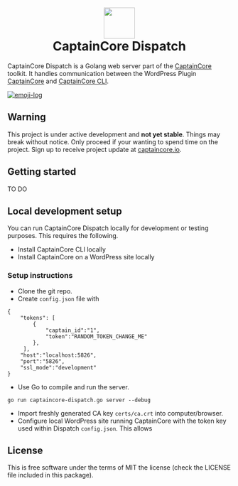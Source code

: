 <h1 align="center">
  <a href="https://captaincore.io"><img src="https://captaincore.io/wp-content/uploads/2018/02/main-web-icons-captain.png" width="70" /></a><br />
CaptainCore Dispatch

</h1>

CaptainCore Dispatch is a Golang web server part of the [CaptainCore](https://captaincore.io) toolkit. It handles communication between the WordPress Plugin [CaptainCore](https://github.com/captaincore/captaincore) and [CaptainCore CLI](https://github.com/captaincore/captaincore-cli).

[![emoji-log](https://cdn.rawgit.com/ahmadawais/stuff/ca97874/emoji-log/flat.svg)](https://github.com/ahmadawais/Emoji-Log/)

## **Warning**
This project is under active development and **not yet stable**. Things may break without notice. Only proceed if your wanting to spend time on the project. Sign up to receive project update at [captaincore.io](https://captaincore.io/).

## Getting started

TO DO

## Local development setup

You can run CaptainCore Dispatch locally for development or testing purposes. This requires the following.


- Install CaptainCore CLI locally
- Install CaptainCore on a WordPress site locally

### Setup instructions

- Clone the git repo.
- Create `config.json` file with
```
{
    "tokens": [
        {
            "captain_id":"1",
            "token":"RANDOM_TOKEN_CHANGE_ME"
        },
     ],
    "host":"localhost:5826",
    "port":"5826",
    "ssl_mode":"development"
}
```
- Use Go to compile and run the server. 
```
go run captaincore-dispatch.go server --debug
```
- Import freshly generated CA key `certs/ca.crt` into computer/browser.
- Configure local WordPress site running CaptainCore with the token key used within Dispatch `config.json`. This allows

## License
This is free software under the terms of MIT the license (check the LICENSE file included in this package).
